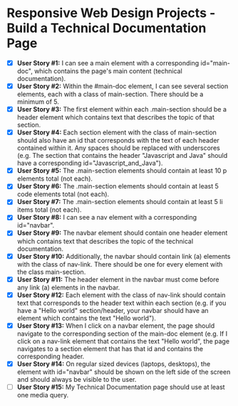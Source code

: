 # Responsive Web Design Projects - Build a Technical Documentation Page

- [x] **User Story #1:** I can see a main element with a corresponding id="main-doc", which contains the page's main content (technical documentation).
- [x] **User Story #2:** Within the #main-doc element, I can see several section elements, each with a class of main-section. There should be a minimum of 5.
- [x] **User Story #3:** The first element within each .main-section should be a header element which contains text that describes the topic of that section.
- [x] **User Story #4:** Each section element with the class of main-section should also have an id that corresponds with the text of each header contained within it. Any spaces should be replaced with underscores (e.g. The section that contains the header "Javascript and Java" should have a corresponding id="Javascript_and_Java").
- [x] **User Story #5:** The .main-section elements should contain at least 10 p elements total (not each).
- [x] **User Story #6:** The .main-section elements should contain at least 5 code elements total (not each).
- [x] **User Story #7:** The .main-section elements should contain at least 5 li items total (not each).
- [x] **User Story #8:** I can see a nav element with a corresponding id="navbar".
- [x] **User Story #9:** The navbar element should contain one header element which contains text that describes the topic of the technical documentation.
- [x] **User Story #10:** Additionally, the navbar should contain link (a) elements with the class of nav-link. There should be one for every element with the class main-section.
- [x] **User Story #11:** The header element in the navbar must come before any link (a) elements in the navbar.
- [x] **User Story #12:** Each element with the class of nav-link should contain text that corresponds to the header text within each section (e.g. if you have a "Hello world" section/header, your navbar should have an element which contains the text "Hello world").
- [x] **User Story #13:** When I click on a navbar element, the page should navigate to the corresponding section of the main-doc element (e.g. If I click on a nav-link element that contains the text "Hello world", the page navigates to a section element that has that id and contains the corresponding header.
- [x] **User Story #14:** On regular sized devices (laptops, desktops), the element with id="navbar" should be shown on the left side of the screen and should always be visible to the user.
- [ ] **User Story #15:** My Technical Documentation page should use at least one media query.